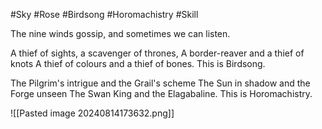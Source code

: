 #Sky #Rose #Birdsong #Horomachistry #Skill 

The nine winds gossip, and sometimes we can listen.

A thief of sights, a scavenger of thrones,
A border-reaver and a thief of knots
A thief of colours and a thief of bones.
This is Birdsong.

The Pilgrim's intrigue and the Grail's scheme
The Sun in shadow and the Forge unseen
The Swan King and the Elagabaline.
This is Horomachistry.

![[Pasted image 20240814173632.png]]